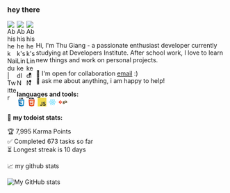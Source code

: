 ### hey there 

<a href="https://twitter.com/XanhthamC">
  <img align="left" alt="Abhishek Naidu | Twitter" width="22px" src="https://raw.githubusercontent.com/peterthehan/peterthehan/master/assets/twitter.svg" />
</a>
<a href="https://www.linkedin.com/in/thu-giang-20b2111ba/">
  <img align="left" alt="Abhishek's LinkedIN" width="22px" src="https://raw.githubusercontent.com/peterthehan/peterthehan/master/assets/linkedin.svg" />
</a>
<a href="https://github.com/memopussle">
  <img align="left" alt="Abhishek's LinkedIN" width="22px" src="https://github.com/peterthehan/peterthehan/blob/main/assets/github.svg" />
</a>

<br />
<br />

Hi, I'm Thu Giang - a passionate enthusiast developer currently studying at Developers Institute. After school work, I love to learn new things and work on personal projects.
  
- 💼 I'm open for collaboration [email](mailto:xanhtham.ccuc@gmail.com) :)
- 💬 ask me about anything, i am happy to help!

**languages and tools:**  
<code><img height="20" src="https://raw.githubusercontent.com/github/explore/80688e429a7d4ef2fca1e82350fe8e3517d3494d/topics/css/css.png"></code>
<code><img height="20" src="https://raw.githubusercontent.com/github/explore/80688e429a7d4ef2fca1e82350fe8e3517d3494d/topics/html/html.png"></code>
<code><img height="20" src="https://raw.githubusercontent.com/github/explore/80688e429a7d4ef2fca1e82350fe8e3517d3494d/topics/javascript/javascript.png"></code>
<code><img height="20" src="https://raw.githubusercontent.com/github/explore/80688e429a7d4ef2fca1e82350fe8e3517d3494d/topics/react/react.png"></code>
<code><img height="20" src="https://raw.githubusercontent.com/github/explore/80688e429a7d4ef2fca1e82350fe8e3517d3494d/topics/git/git.png"></code>



🚧 **my todoist stats:**
<!-- TODO-IST:START -->
🏆  7,995 Karma Points                     
✅  Completed 673 tasks so far           
⏳  Longest streak is 10 days
<!-- TODO-IST:END -->


📈 my github stats

![My GitHub stats](https://github-readme-stats.vercel.app/api?username=memopussle&show_icons=true&theme=dark)
